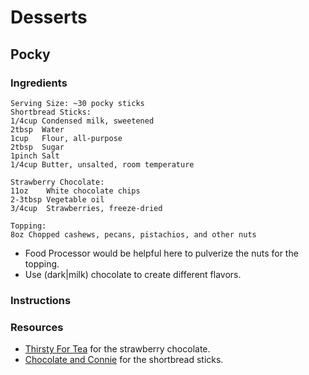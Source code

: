 # Desserts
## Pocky
### Ingredients
```
Serving Size: ~30 pocky sticks
Shortbread Sticks:
1/4cup Condensed milk, sweetened
2tbsp  Water
1cup   Flour, all-purpose
2tbsp  Sugar
1pinch Salt
1/4cup Butter, unsalted, room temperature

Strawberry Chocolate:
11oz    White chocolate chips
2-3tbsp Vegetable oil
3/4cup  Strawberries, freeze-dried

Topping:
8oz Chopped cashews, pecans, pistachios, and other nuts
```
- Food Processor would be helpful here to pulverize the nuts for the topping.
- Use (dark|milk) chocolate to create different flavors.

### Instructions
### Resources
- [Thirsty For Tea](http://www.thirstyfortea.com/recipes/homemade-strawberry-pocky/) for the strawberry chocolate.
- [Chocolate and Connie](http://www.chocolateandconnie.com/homemade-pocky/) for the shortbread sticks.

